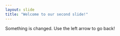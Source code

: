 ```yaml
---
layout: slide
title: "Welcome to our second slide!"
---
```

Something is changed.
Use the left arrow to go back!
